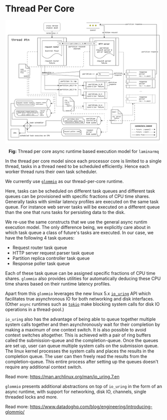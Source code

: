 # Thread Per Core

![async-execution-model-thread-per-core](https://raw.githubusercontent.com/arindas/laminarmq/assets/assets/diagrams/laminarmq-async-execution-model-thread-per-core.svg)
<p align="center">
<b>Fig:</b> Thread per core async runtime based execution model for <code>laminarmq</code>
</p>

In the thread per core model since each processor core is limited to a single thread, tasks in a
thread need to be scheduled efficiently. Hence each worker thread runs their own task scheduler.

We currently use [`glommio`](https://docs.rs/glommio) as our thread-per-core runtime.

Here, tasks can be scheduled on different task queues and different task queues can be provisioned
with specific fractions of CPU time shares. Generally tasks with similar latency profiles are
executed on the same task queue. For instance web server tasks will be executed on a different queue
than the one that runs tasks for persisting data to the disk.

We re-use the same constructs that we use the general async runtim execution model. The only
difference being, we explicitly care about in which task queue a class of future's tasks are
executed. In our case, we have the following 4 task queues:
- Request router task queue
- HTTP server request parser task queue
- Partition replica controller task queue
- Response poller task queue

Each of these task queue can be assigned specific fractions of CPU time shares. `glommio` also
provides utilities for automatically deducing these CPU time shares based on their runtime latency
profiles.

Apart from this `glommio` leverages the new linux 5.x [`io_uring`](https://kernel.dk/io_uring.pdf)
API which facilitates true asynchronous IO for both networking and disk interfaces. (Other `async`
runtimes such as [`tokio`](https://docs.rs/tokio) make blocking system calls for disk IO operations
in a thread-pool.)

`io_uring` also has the advantage of being able to queue together multiple system calls together and
then asynchronously wait for their completion by making a maximum of one context switch. It is also
possible to avoid context switches altogether. This is achieved with a pair of ring buffers called
the submission-queue and the completion-queue. Once the queues are set up, user can queue multiple
system calls on the submission queue. The linux kernel processes the system calls and places the
results in the completion queue. The user can then freely read the results from the
completion-queue. This entire process after setting up the queues doesn't require any additional
context switch.

Read more: <https://man.archlinux.org/man/io_uring.7.en>

`glommio` presents additional abstractions on top of `io_uring` in the form of an async runtime,
with support for networking, disk IO, channels, single threaded locks and more.

Read more: <https://www.datadoghq.com/blog/engineering/introducing-glommio/>
